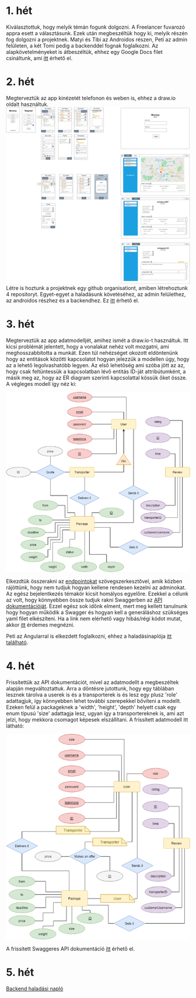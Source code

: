 ﻿# 1. hét
Kiválasztottuk, hogy melyik témán fogunk dolgozni. A Freelancer fuvarozó appra esett a választásunk. Ezek után megbeszéltük hogy ki, melyik részén fog dolgozni a projektnek. Matyi és Tibi az Androidos részen, Peti az admin felületen, a két Tomi pedig a backenddel fognak foglalkozni.
Az alapkövetelményeket is átbeszéltük, ehhez egy Google Docs filet csináltunk, ami [itt](https://docs.google.com/document/d/1WAVCBwguPUmWpYPLFZEydfawg5oTvkpmgPByFnkI8vU/edit) érhető el.
# 2. hét
Megterveztük az app kinézetét telefonon és weben is, ehhez a draw.io oldalt használtuk.
![A tervet itt lehet megnézni](https://raw.githubusercontent.com/Movesy/movesy/main/docs/mockup.png)
Létre is hoztunk a projektnek egy github organisationt, amiben létrehoztunk 4 repositoryt. Egyet-egyet a haladásunk követéséhez, az admin felülethez, az androidos részhez és a backendhez. Ez [itt](https://github.com/Movesy) érhető el.

# 3. hét

Megterveztük az app adatmodelljét, amihez ismét a draw.io-t használtuk. Itt kicsi problémát jelentett, hogy a vonalakat nehéz volt mozgatni, ami meghosszabbította a munkát. Ezen túl nehézséget okozott eldöntenünk hogy az entitások közötti kapcsolatot hogyan jelezzük a modellen úgy, hogy az a lehető legolvashatóbb legyen. Az első lehetőség ami szóba jött az az, hogy csak feltüntessük a kapcsolatban lévő entitás ID-ját attribútumként, a másik meg az, hogy az ER diagram szerinti kapcsolattal kössük őket össze. A végleges modell így néz ki:

![](https://github.com/Movesy/movesy/blob/main/docs/datamodel_old.png?raw=true)

Elkezdtük összerakni az [endpointokat](https://github.com/Movesy/movesy/blob/main/docs/endpoints.txt) szövegszerkesztővel, amik közben rájöttünk, hogy nem tudjuk hogyan kellene rendesen kezelni az adminokat. Az egész bejelentkezés témakör kicsit homályos egyelőre.
Ezekkel a célunk az volt, hogy könnyebben össze tudjuk rakni Swaggerben az [API dokumentációját](https://app.swaggerhub.com/apis/Mov/MovesyAPI/1.0.0#/). Ezzel egész sok időnk elment, mert meg kellett tanulnunk hogy hogyan működik a Swagger és hogyan kell a generáláshoz szükséges yaml filet elkészíteni. Ha a link nem elérhető vagy hibás/régi kódot mutat, akkor [itt](https://pastebin.com/jJPYBZ53) érdemes megnézni.


Peti az Angularral is elkezdett foglalkozni, ehhez a haladásinaplója [itt található](https://github.com/Movesy/movesy-admin/blob/main/haladasinaplo.md).

# 4. hét

Frissítettük az API dokumentációt, mivel az adatmodellt a megbeszéltek alapján megváltoztattuk. Arra a döntésre jutottunk, hogy egy táblában lesznek tárolva a userek is és a transporterek is és lesz egy plusz 'role' adattagjuk, így könnyebben lehet további szerepekkel bővíteni a modellt. Ezeken felül a packageknek a 'width', 'height', 'depth' helyett csak egy enum típusú 'size' adattagja lesz, ugyan így a transportereknek is, ami azt jelzi, hogy mekkora csomagot képesek elszállítani.
A frissített adatmodell itt látható:

![](https://github.com/Movesy/movesy/blob/main/docs/datamodel.png?raw=true)

A frissített Swaggeres API dokumentáció [itt](https://pastebin.com/Q0BdZpV8) érhető el.

# 5. hét

[Backend haladási napló](https://github.com/Movesy/movesy-backend/blob/master/README.md)

